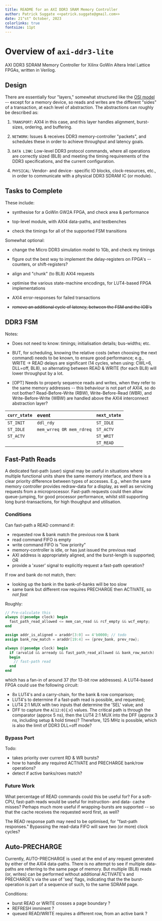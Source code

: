 ```yaml
---
title: README for an AXI DDR3 SRAM Memory Controller
author: Patrick Suggate <<patrick.suggate@gmail.com>>
date: 21^st^ October, 2023
colorlinks: true
fontsize: 11pt
---
```


# Overview of `axi-ddr3-lite`

AXI DDR3 SDRAM Memory Controller for Xilinx GoWin Altera Intel Lattice FPGAs, written in Verilog.

## Design

There are essentially four "layers," somewhat structured like the [OSI model](https://en.wikipedia.org/wiki/OSI_model) -- except for a memory device, so reads and writes are the different "sides" of a transaction, at each level of abstraction. The abstractions can roughly be described as:

1. `TRANSPORT`: AXI4 in this case, and this layer handles alignment, burst-sizes, ordering, and buffering.

2. `NETWORK`: Issues & receives DDR3 memory-controller "packets", and schedules these in order to achieve throughput and latency goals.

3. `DATA LINK`: Low-level DDR3 protocol commands, where all operations are correctly sized (BL8) and meeting the timing requirements of the DDR3 specifications, and the current configuration.

4. `PHYSICAL`: Vendor- and device- specific IO blocks, clock-resources, etc., in order to communicate with a physical DDR3 SDRAM IC (or module).

## Tasks to Complete

These include:

+ synthesise for a GoWin GW2A FPGA, and check area & performance

+ top-level module, with AXI4 data-paths, and testbenches

+ check the timings for all of the supported FSM transitions

Somewhat optional:

+ change the Micro DDR3 simulation model to 1Gb, and check my timings

+ figure out the best way to implement the delay-registers on FPGA's -- counters, or shift-registers?

+ align and "chunk" (to BL8) AXI4 requests

+ optimise the various state-machine encodings, for LUT4-based FPGA implementations

+ AXI4 error-responses for failed transactions

+ ~~remove an additional cycle of latency, between the FSM and the IOB's~~

## DDR3 FSM

Notes:

+ Does not need to know: timings; initialisation details; bus-widths; etc.

+ BUT, for scheduling, knowing the relative costs (when choosing the next command) needs to be known, to ensure good performance; e.g., WRITE -> READ delays are significant (14 cycles, when using: CWL=6, DLL=off, BL8), so alternating between READ & WRITE (for each BL8) will lower throughput by a lot.

+ [OPT] Needs to properly sequence reads and writes, when they refer to the same memory addresses -- this behaviour is not part of AXI4, so do not bother? Read-Before-Write (RBW), Write-Before-Read (WBR), and Write-Before-Write (WBW) are handled above the AXI4 interconnect abstraction layer?

| `curr_state` | event                    | `next_state` |
|:-------------|:-------------------------|:-------------|
| `ST_INIT`    | `ddl_rdy`                | `ST_IDLE`    |
| `ST_IDLE`    | `mem_wrreq OR mem_rdreq` | `ST_ACTV`    |
| `ST_ACTV`    |                          | `ST_WRIT`    |
|              |                          | `ST_READ`    |

## Fast-Path Reads

A dedicated fast-path (user) signal may be useful in situations where multiple functional units share the same memory interface, and there is a clear priority difference between types of accesses. E.g., when the same memory controller provides redraw-data for a display, as well as servicing requests from a microprocessor. Fast-path requests could then allow queue-jumping, for good processor performance, whilst still supporting long burst-transactions, for high thoughput and utilisation.

### Conditions

Can fast-path a READ command if:
 - requested row & bank match the previous row & bank
 - read command FIFO is empty
 - write command FIFO is "low priority"
 - memory-controller is idle, or has just issued the previous read
 - AXI address is appropriately aligned, and the burst-length is supported; OR
 - provide a 'xuser' signal to explicitly request a fast-path operation?

If row and bank do not match, then:
 - looking up the bank in the bank-of-banks will be too slow
 - same bank but different row requires PRECHARGE then ACTIVATE, so _not fast_

Roughly:
```verilog
// Pre-calculate this
always @(posedge clock) begin
  fast_path_read_allowed <= mem_can_read && rcf_empty && wcf_empty;
end

assign addr_is_aligned = araddr[3:0] == 4'b0000; // todo
assign bank_row_match = araddr[19:4] == {prev_bank, prev_row};

always @(posedge clock) begin
  if (arvalid && arready && fast_path_read_allowed && bank_row_match)
  begin
    // fast-path read
  end
end
```
which has a fan-in of around 37 (for 13-bit row addresses). A LUT4-based FPGA could use the following circuit:
 - 8x LUT4's and a carry-chain, for the bank & row comparison;
 - LUT4's to determine if a fast-path read is possible, and requested;
 - LUT4 2:1 MUX with two inputs that determine the 'SEL' value; and
 - DFF to capture the `A[12:0]`{.v} values.
The critical path is through the comparator (approx 5 ns), then the LUT4 2:1 MUX into the DFF (approx 3 ns, including setup & hold times)? Therefore, 125 MHz is possible, which is also the limit of DDR3 DLL=off mode?

### Bypass Port

Todo:
 - takes priority over current RD & WR bursts?
 - how to handle any required ACTIVATE and PRECHARGE bank/row operations?
 - detect if active banks/rows match?

### Future Work

What percentage of READ commands could this be useful for? For a soft-CPU, fast-path reads would be useful for instruction- and data- cache misses? Perhaps much more useful if wrapping-bursts are supported -- so that the cache receives the requested word first, as well?

The READ response path may need to be optimised, for "fast-path responses." Bypassing the read-data FIFO will save two (or more) clock cycles?

## Auto-PRECHARGE

Currently, AUTO-PRECHARGE is used at the end of any request generated by either of the AXI4 data-paths. There is no attempt to see if multiple data-paths are referring to the same page of memory. But multiple (BL8) reads (or, writes) can be performed without additional ACTIVATE's and PRECHARGE's via the use of 'seq' flags, indicating that the the burst-operation is part of a sequence of such, to the same SDRAM page.

Conditions:
 - burst READ or WRITE crosses a page boundary ?
 - REFRESH imminent ?
 - queued READ/WRITE requires a different row, from an active bank ?
